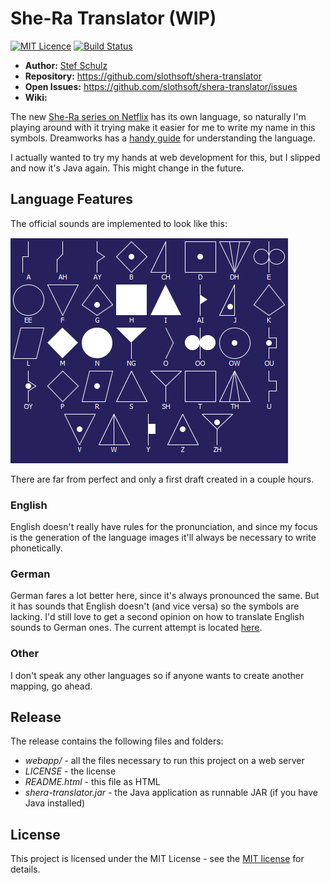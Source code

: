 # She-Ra Translator (WIP)

[![MIT Licence](https://img.shields.io/github/license/jenkinsci/java-client-api.svg?label=License)](http://opensource.org/licenses/MIT) [![Build Status](https://travis-ci.org/slothsoft/shera-translator.svg?branch=master)](https://travis-ci.org/slothsoft/shera-translator)

- **Author:** [Stef Schulz](mailto:s.schulz@slothsoft.de)
- **Repository:** <https://github.com/slothsoft/shera-translator>
- **Open Issues:** <https://github.com/slothsoft/shera-translator/issues>
- **Wiki:** _<none>_

The new [She-Ra series on Netflix](https://www.netflix.com/title/80179762) has its own language, so naturally I'm playing around with it trying make it easier for me to write my name in this symbols. Dreamworks has a [handy guide](http://www.dreamworkstv.com/wp-content/uploads/2015/07/SheRa_FirstOnes_Language.pdf) for understanding the language.

I actually wanted to try my hands at web development for this, but I slipped and now it's Java again. This might change in the future. 



## Language Features

The official sounds are implemented to look like this:

![all sounds](https://github.com/slothsoft/shera-translator/raw/master/readme/all-sounds.png)

There are far from perfect and only a first draft created in a couple hours.


### English

English doesn't really have rules for the pronunciation, and since my focus is the generation of the language images it'll always be necessary to write phonetically. 

### German

German fares a lot better here, since it's always pronounced the same. But it has sounds that English doesn't (and vice versa) so the symbols are lacking. I'd still love to get a second opinion on how to translate English sounds to German ones. The current attempt is located [here](https://github.com/slothsoft/shera-translator/blob/master/core/src/main/java/de/slothsoft/shera/mapper/GermanSoundMapper.java).

### Other

I don't speak any other languages so if anyone wants to create another mapping, go ahead.



## Release

The release contains the following files and folders:

- *webapp/* - all the files necessary to run this project on a web server
- *LICENSE* - the license
- *README.html* - this file as HTML
- *shera-translator.jar* - the Java application as runnable JAR (if you have Java installed)



## License

This project is licensed under the MIT License - see the [MIT license](https://opensource.org/licenses/MIT) for details.
